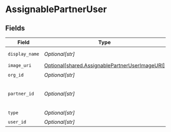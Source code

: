 # AssignablePartnerUser


## Fields

| Field                                                                                                      | Type                                                                                                       | Required                                                                                                   | Description                                                                                                | Example                                                                                                    |
| ---------------------------------------------------------------------------------------------------------- | ---------------------------------------------------------------------------------------------------------- | ---------------------------------------------------------------------------------------------------------- | ---------------------------------------------------------------------------------------------------------- | ---------------------------------------------------------------------------------------------------------- |
| `display_name`                                                                                             | *Optional[str]*                                                                                            | :heavy_check_mark:                                                                                         | N/A                                                                                                        | Example Partner User                                                                                       |
| `image_uri`                                                                                                | [Optional[shared.AssignablePartnerUserImageURI]](undefined/models/shared/assignablepartneruserimageuri.md) | :heavy_minus_sign:                                                                                         | N/A                                                                                                        |                                                                                                            |
| `org_id`                                                                                                   | *Optional[str]*                                                                                            | :heavy_check_mark:                                                                                         | N/A                                                                                                        | 123                                                                                                        |
| `partner_id`                                                                                               | *Optional[str]*                                                                                            | :heavy_minus_sign:                                                                                         | N/A                                                                                                        | e45a6dc2-3795-43a3-ae0f-6b6760f310fc                                                                       |
| `type`                                                                                                     | *Optional[str]*                                                                                            | :heavy_check_mark:                                                                                         | N/A                                                                                                        | partner_user                                                                                               |
| `user_id`                                                                                                  | *Optional[str]*                                                                                            | :heavy_minus_sign:                                                                                         | N/A                                                                                                        | 456                                                                                                        |